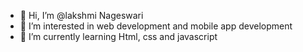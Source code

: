 - 👋 Hi, I’m @lakshmi Nageswari
- 👀 I’m interested in web development and mobile app development
- 🌱 I’m currently learning Html, css and javascript

<!---
lakshmiNageswari/lakshmiNageswari is a ✨ special ✨ repository because its `README.md` (this file) appears on your GitHub profile.
You can click the Preview link to take a look at your changes.
--->
